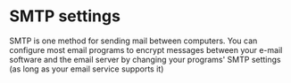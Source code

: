 [Title]: # (Configuraciones de SMTP)
[Order]: # (111)

# SMTP settings

SMTP is one method for sending mail between computers. You can configure most email programs to encrypt messages between your e-mail software and the email server by changing your programs' SMTP settings  (as long as your email service supports it)